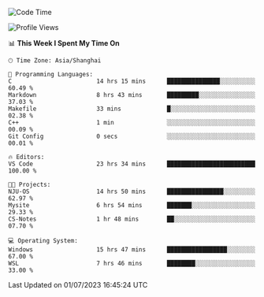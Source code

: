 <!--START_SECTION:waka-->
![Code Time](http://img.shields.io/badge/Code%20Time-1%2C034%20hrs%2014%20mins-blue)

![Profile Views](http://img.shields.io/badge/Profile%20Views-0-blue)

📊 **This Week I Spent My Time On** 

```text
🕑︎ Time Zone: Asia/Shanghai

💬 Programming Languages: 
C                        14 hrs 15 mins      ███████████████░░░░░░░░░░   60.49 % 
Markdown                 8 hrs 43 mins       █████████░░░░░░░░░░░░░░░░   37.03 % 
Makefile                 33 mins             █░░░░░░░░░░░░░░░░░░░░░░░░   02.38 % 
C++                      1 min               ░░░░░░░░░░░░░░░░░░░░░░░░░   00.09 % 
Git Config               0 secs              ░░░░░░░░░░░░░░░░░░░░░░░░░   00.01 % 

🔥 Editors: 
VS Code                  23 hrs 34 mins      █████████████████████████   100.00 % 

🐱‍💻 Projects: 
NJU-OS                   14 hrs 50 mins      ████████████████░░░░░░░░░   62.97 % 
Mysite                   6 hrs 54 mins       ███████░░░░░░░░░░░░░░░░░░   29.33 % 
CS-Notes                 1 hr 48 mins        ██░░░░░░░░░░░░░░░░░░░░░░░   07.70 % 

💻 Operating System: 
Windows                  15 hrs 47 mins      █████████████████░░░░░░░░   67.00 % 
WSL                      7 hrs 46 mins       ████████░░░░░░░░░░░░░░░░░   33.00 % 
```


 Last Updated on 01/07/2023 16:45:24 UTC
<!--END_SECTION:waka-->